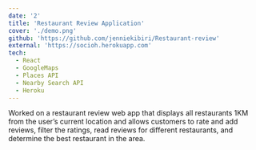 ```yaml
---
date: '2'
title: 'Restaurant Review Application'
cover: './demo.png'
github: 'https://github.com/jenniekibiri/Restaurant-review'
external: 'https://socioh.herokuapp.com'
tech:
  - React
  - GoogleMaps
  - Places API
  - Nearby Search API
  - Heroku
---
```


Worked on a restaurant review web app that displays all restaurants 1KM from the user’s current location and allows customers to rate and add reviews, filter the ratings, read reviews for different restaurants, and determine the best restaurant in the area.
